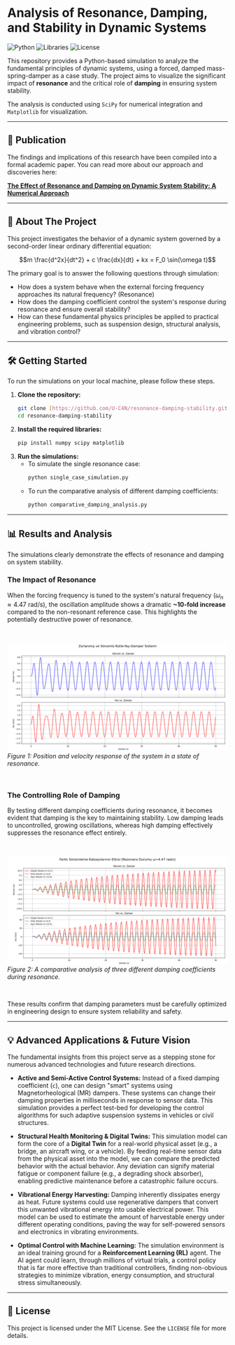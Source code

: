 # Analysis of Resonance, Damping, and Stability in Dynamic Systems

![Python](https://img.shields.io/badge/python-3.9+-blue.svg) ![Libraries](https://img.shields.io/badge/libraries-SciPy%2C%20Matplotlib-orange.svg) ![License](https://img.shields.io/badge/license-MIT-green.svg)

This repository provides a Python-based simulation to analyze the fundamental principles of dynamic systems, using a forced, damped mass-spring-damper as a case study. The project aims to visualize the significant impact of **resonance** and the critical role of **damping** in ensuring system stability.

The analysis is conducted using `SciPy` for numerical integration and `Matplotlib` for visualization.

---

## 📝 Publication

The findings and implications of this research have been compiled into a formal academic paper. You can read more about our approach and discoveries here:

**[The Effect of Resonance and Damping on Dynamic System Stability: A Numerical Approach](http.uc4n.com/blog/the-effect-of-resonance-and-damping-on-dynamic-system-stability-a-numerical-approach)**

---

## 🚀 About The Project

This project investigates the behavior of a dynamic system governed by a second-order linear ordinary differential equation:

$$m \frac{d^2x}{dt^2} + c \frac{dx}{dt} + kx = F_0 \sin(\omega t)$$

The primary goal is to answer the following questions through simulation:
* How does a system behave when the external forcing frequency approaches its natural frequency? (Resonance)
* How does the damping coefficient control the system's response during resonance and ensure overall stability?
* How can these fundamental physics principles be applied to practical engineering problems, such as suspension design, structural analysis, and vibration control?

---

## 🛠️ Getting Started

To run the simulations on your local machine, please follow these steps.

1.  **Clone the repository:**
    ```sh
    git clone [https://github.com/U-C4N/resonance-damping-stability.git](https://github.com/U-C4N/resonance-damping-stability.git)
    cd resonance-damping-stability
    ```
2.  **Install the required libraries:**
    ```sh
    pip install numpy scipy matplotlib
    ```
3.  **Run the simulations:**
    * To simulate the single resonance case:
        ```sh
        python single_case_simulation.py
        ```
    * To run the comparative analysis of different damping coefficients:
        ```sh
        python comparative_damping_analysis.py
        ```

---

## 📊 Results and Analysis

The simulations clearly demonstrate the effects of resonance and damping on system stability.

### The Impact of Resonance

When the forcing frequency is tuned to the system's natural frequency ($\omega_n \approx 4.47$ rad/s), the oscillation amplitude shows a dramatic **~10-fold increase** compared to the non-resonant reference case. This highlights the potentially destructive power of resonance.

<br>

![Resonance Response](Figure_1.png)
*Figure 1: Position and velocity response of the system in a state of resonance.*

<br>

### The Controlling Role of Damping

By testing different damping coefficients during resonance, it becomes evident that damping is the key to maintaining stability. Low damping leads to uncontrolled, growing oscillations, whereas high damping effectively suppresses the resonance effect entirely.

<br>

![Damping Comparison](Figure_2.png)
*Figure 2: A comparative analysis of three different damping coefficients during resonance.*

<br>

These results confirm that damping parameters must be carefully optimized in engineering design to ensure system reliability and safety.

---

## 💡 Advanced Applications & Future Vision

The fundamental insights from this project serve as a stepping stone for numerous advanced technologies and future research directions.

* **Active and Semi-Active Control Systems:** Instead of a fixed damping coefficient (`c`), one can design "smart" systems using Magnetorheological (MR) dampers. These systems can change their damping properties in milliseconds in response to sensor data. This simulation provides a perfect test-bed for developing the control algorithms for such adaptive suspension systems in vehicles or civil structures.

* **Structural Health Monitoring & Digital Twins:** This simulation model can form the core of a **Digital Twin** for a real-world physical asset (e.g., a bridge, an aircraft wing, or a vehicle). By feeding real-time sensor data from the physical asset into the model, we can compare the predicted behavior with the actual behavior. Any deviation can signify material fatigue or component failure (e.g., a degrading shock absorber), enabling predictive maintenance before a catastrophic failure occurs.

* **Vibrational Energy Harvesting:** Damping inherently dissipates energy as heat. Future systems could use regenerative dampers that convert this unwanted vibrational energy into usable electrical power. This model can be used to estimate the amount of harvestable energy under different operating conditions, paving the way for self-powered sensors and electronics in vibrating environments.

* **Optimal Control with Machine Learning:** The simulation environment is an ideal training ground for a **Reinforcement Learning (RL)** agent. The AI agent could learn, through millions of virtual trials, a control policy that is far more effective than traditional controllers, finding non-obvious strategies to minimize vibration, energy consumption, and structural stress simultaneously.

---

## 📜 License

This project is licensed under the MIT License. See the `LICENSE` file for more details.
